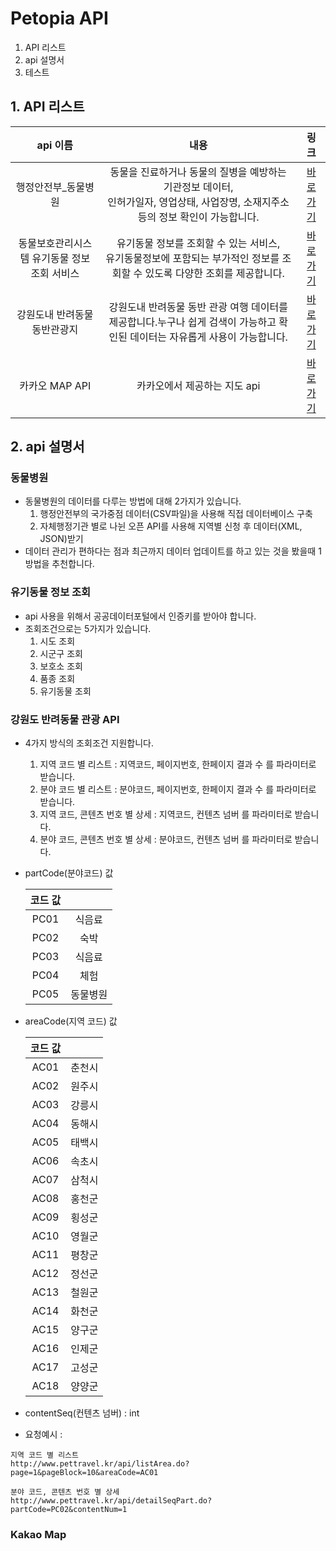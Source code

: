 # Petopia API

1. API 리스트
2. api 설명서
3. 테스트


## 1. API 리스트

|api 이름|내용|링크|
|:---:|:---:|:---:|
|행정안전부_동물병원|동물을 진료하거나 동물의 질병을 예방하는 기관정보 데이터,<br/> 인허가일자, 영업상태, 사업장명, 소재지주소 등의 정보 확인이 가능합니다.|[바로가기](https://www.data.go.kr/data/15045050/fileData.do)|
|동물보호관리시스템 유기동물 정보 조회 서비스|유기동물 정보를 조회할 수 있는 서비스,<br/>유기동물정보에 포함되는 부가적인 정보를 조회할 수 있도록 다양한 조회를 제공합니다.|[바로가기](https://www.data.go.kr/data/15098931/openapi.do#tab_layer_detail_function)|
|강원도내 반려동물 동반관광지 |강원도내 반려동물 동반 관광 여행 데이터를 제공합니다.누구나 쉽게 검색이 가능하고 확인된 데이터는 자유롭게 사용이 가능합니다.|[바로가기](https://www.pettravel.kr/petapi/api)|
|카카오 MAP API|카카오에서 제공하는 지도 api|[바로가기](https://apis.map.kakao.com/web/)|

## 2. api 설명서

### 동물병원
- 동물병원의 데이터를 다루는 방법에 대해 2가지가 있습니다.
    1. 행정안전부의 국가중점 데이터(CSV파일)을 사용해 직접 데이터베이스 구축
    2. 자체행정기관 별로 나뉜 오픈 API를 사용해 지역별 신청 후 데이터(XML, JSON)받기
- 데이터 관리가 편하다는 점과 최근까지 데이터 업데이트를 하고 있는 것을 봤을때 1 방법을 추천합니다.

### 유기동물 정보 조회
- api 사용을 위해서 공공데이터포털에서 인증키를 받아야 합니다.
- 조회조건으로는 5가지가 있습니다.
    1. 시도 조회
    2. 시군구 조회
    3. 보호소 조회
    4. 품종 조회
    5. 유기동물 조회

### 강원도 반려동물 관광 API
-   4가지 방식의 조회조건 지원합니다.
    1. 지역 코드 별 리스트 : 지역코드, 페이지번호, 한페이지 결과 수 를 파라미터로 받습니다.
    2. 분야 코드 별 리스트 : 분야코드, 페이지번호, 한페이지 결과 수 를 파라미터로 받습니다.
    3. 지역 코드, 콘텐츠 번호 별 상세 : 지역코드, 컨텐츠 넘버 를 파라미터로 받습니다.
    4. 분야 코드, 콘텐츠 번호 별 상세 : 분야코드, 컨텐츠 넘버 를 파라미터로 받습니다.

- partCode(분야코드) 값

    |코드 값||    
    |:---:|:---:|
    |PC01|식음료|
    |PC02|숙박|
    |PC03|식음료|
    |PC04|체험|
    |PC05|동물병원|

- areaCode(지역 코드) 값

    |코드 값||    
    |:---:|:---:|
    |AC01|춘천시|
    |AC02|원주시|
    |AC03|강릉시|
    |AC04|동해시|
    |AC05|태백시|
    |AC06|속초시|
    |AC07|삼척시|
    |AC08|홍천군|
    |AC09|횡성군|
    |AC10|영월군|
    |AC11|평창군|
    |AC12|정선군|
    |AC13|철원군|
    |AC14|화천군|
    |AC15|양구군|
    |AC16|인제군|
    |AC17|고성군|
    |AC18|양양군|


- contentSeq(컨텐츠 넘버) : int

- 요청예시 : 
```
지역 코드 별 리스트
http://www.pettravel.kr/api/listArea.do?page=1&pageBlock=10&areaCode=AC01

분야 코드, 콘텐츠 번호 별 상세
http://www.pettravel.kr/api/detailSeqPart.do?partCode=PC02&contentNum=1

```

### Kakao Map
